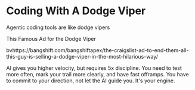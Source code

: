 # Coding With A Dodge Viper


Agentic coding tools are like dodge vipers

This Famous Ad for the Dodge Viper 

bvhttps://bangshift.com/bangshiftapex/the-craigslist-ad-to-end-them-all-this-guy-is-selling-a-dodge-viper-in-the-most-hilarious-way/


AI gives you higher velocity, but requires 5x discipline. You need to test more often, mark your trail more clearly, and have fast offramps. You have to commit to your direction, not let the AI guide you. It's your engine. 